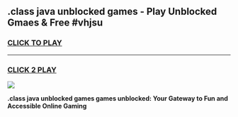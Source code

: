 
## .class java unblocked games - Play Unblocked Gmaes & Free #vhjsu
<h3>
<a href="https://premium.freeplayer.one?title=.class_java_unblocked_games&ref=03M">CLICK TO PLAY</a></h3>
<hr>

<h3>
<a href="https://premium.freeplayer.one?title=.class_java_unblocked_games&ref=03M">CLICK 2 PLAY</a>
  
</h3>

<a href="https://premium.freeplayer.one?title=.class_java_unblocked_games&ref=03M"><img src="https://clearcache.store/games.png"></a>


**.class java unblocked games games unblocked: Your Gateway to Fun and Accessible Online Gaming**
